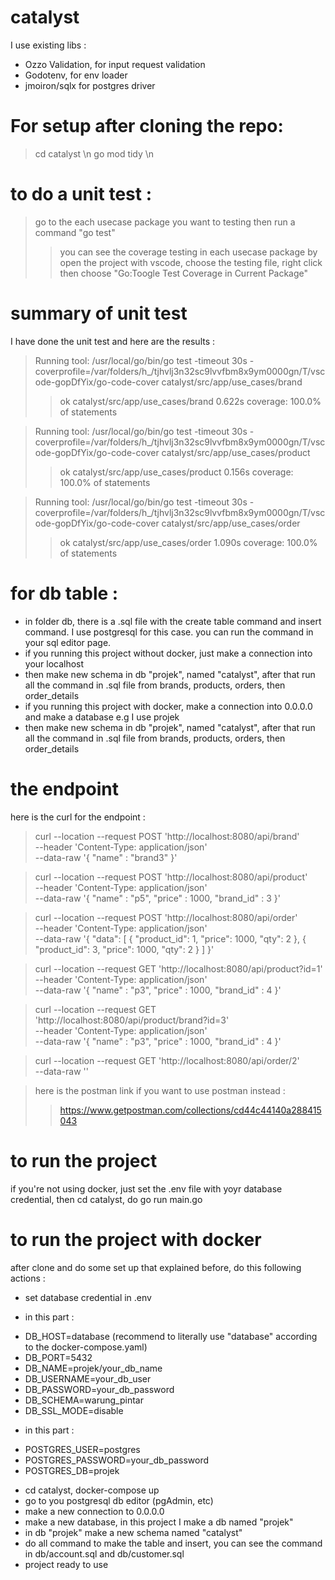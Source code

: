 # catalyst

I use existing libs :

 - Ozzo Validation, for input request validation
 - Godotenv, for env loader
 - jmoiron/sqlx for postgres driver


# For setup after cloning the repo:
> cd catalyst \n
> go mod tidy \n

# to do a unit test :
> go to the each usecase package you want to testing then run a command "go test"
>> you can see the coverage testing in each usecase package by open the project with vscode, choose the testing file, right click then choose "Go:Toogle Test Coverage in Current Package"

# summary of unit test 
I have done the unit test and here are the results :
>Running tool: /usr/local/go/bin/go test -timeout 30s -coverprofile=/var/folders/h_/tjhvlj3n32sc9lvvfbm8x9ym0000gn/T/vscode-gopDfYix/go-code-cover catalyst/src/app/use_cases/brand
>>ok  	catalyst/src/app/use_cases/brand	0.622s	coverage: 100.0% of statements

>Running tool: /usr/local/go/bin/go test -timeout 30s -coverprofile=/var/folders/h_/tjhvlj3n32sc9lvvfbm8x9ym0000gn/T/vscode-gopDfYix/go-code-cover catalyst/src/app/use_cases/product
>>ok  	catalyst/src/app/use_cases/product	0.156s	coverage: 100.0% of statements

>Running tool: /usr/local/go/bin/go test -timeout 30s -coverprofile=/var/folders/h_/tjhvlj3n32sc9lvvfbm8x9ym0000gn/T/vscode-gopDfYix/go-code-cover catalyst/src/app/use_cases/order
>>ok  	catalyst/src/app/use_cases/order	1.090s	coverage: 100.0% of statements


# for db table :
- in folder db, there is a .sql file with the create table command and insert command. I use postgresql for this case. you can run the command in your sql editor page.
- if you running this project without docker, just make a connection into your localhost
- then make new schema in db "projek", named "catalyst", after that run all the command in .sql file from brands, products, orders, then order_details
- if you running this project with docker, make a connection into 0.0.0.0 and make a database e.g I use projek
- then make new schema in db "projek", named "catalyst", after that run all the command in .sql file from brands, products, orders, then order_details

# the endpoint
here is the curl for the endpoint :
>curl --location --request POST 'http://localhost:8080/api/brand' \
--header 'Content-Type: application/json' \
--data-raw '{
 "name" : "brand3"
}'

>curl --location --request POST 'http://localhost:8080/api/product' \
--header 'Content-Type: application/json' \
--data-raw '{
 "name" : "p5",
 "price" : 1000,
 "brand_id" : 3
}'

>curl --location --request POST 'http://localhost:8080/api/order' \
--header 'Content-Type: application/json' \
--data-raw '{
    "data": [
        {
            "product_id": 1,
            "price": 1000,
            "qty": 2
        },
        {
            "product_id": 3,
            "price": 1000,
            "qty": 2
        }
    ]
}'

>curl --location --request GET 'http://localhost:8080/api/product?id=1' \
--header 'Content-Type: application/json' \
--data-raw '{
 "name" : "p3",
 "price" : 1000,
 "brand_id" : 4
}'

>curl --location --request GET 'http://localhost:8080/api/product/brand?id=3' \
--header 'Content-Type: application/json' \
--data-raw '{
 "name" : "p3",
 "price" : 1000,
 "brand_id" : 4
}'

>curl --location --request GET 'http://localhost:8080/api/order/2' \
--data-raw ''



> here is the postman link if you want to use postman instead : 
>> https://www.getpostman.com/collections/cd44c44140a288415043

# to run the project
if you're not using docker, just set the .env file with yoyr database credential, then cd catalyst, do go run main.go

# to run the project with docker
after clone and do some set up that explained before, do this following actions :
- set database credential in .env

- in this part :
+ DB_HOST=database (recommend to literally use "database" according to the docker-compose.yaml)
+ DB_PORT=5432  
+ DB_NAME=projek/your_db_name
+ DB_USERNAME=your_db_user
+ DB_PASSWORD=your_db_password
+ DB_SCHEMA=warung_pintar
+ DB_SSL_MODE=disable

- in this part :
+ POSTGRES_USER=postgres
+ POSTGRES_PASSWORD=your_db_password
+ POSTGRES_DB=projek
 
- cd catalyst, docker-compose up
- go to you postgresql db editor (pgAdmin, etc)
- make a new connection to 0.0.0.0
- make a new database, in this project I make a db named "projek"
- in db "projek" make a new schema named "catalyst"
- do all command to make the table and insert, you can see the command in db/account.sql and db/customer.sql
- project ready to use

